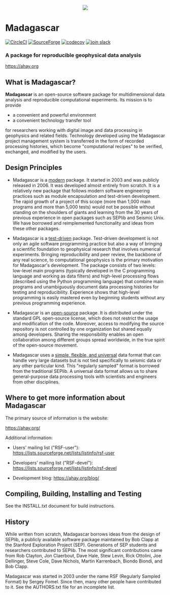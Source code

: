 <p align="center">
  <img src=https://ahay.org//wikilocal/style/Madagascar2.png>
</p>

Madagascar
==========
[![CircleCI](https://img.shields.io/circleci/project/github/ahay/src/master.svg?label=Circle%20CI)](https://circleci.com/gh/ahay/src)
[![SourceForge](https://img.shields.io/sourceforge/dt/rsf.svg)](https://sourceforge.net/projects/rsf/)
[![codecov](https://codecov.io/gh/ahay/src/branch/master/graph/badge.svg?token=sY69nxugpL)](https://codecov.io/gh/ahay/src)
[![join slack](https://img.shields.io/badge/slack-Madagascar-orange.svg?logo=slack )](https://join.slack.com/t/ahayorg/shared_invite/zt-hkyvgitg-M2E_TTgg6G1pL2664ax~QQ)

###  A package for reproducible geophysical data analysis

https://ahay.org

## What is Madagascar?

**Madagascar** is an open-source software package for multidimensional data analysis and reproducible computational experiments. Its mission is to provide

* a convenient and powerful environment
* a convenient technology transfer tool

for researchers working with digital image and data processing in geophysics and related fields. Technology developed using the Madagascar project management system is transferred in the form of recorded processing histories, which become "computational recipes" to be verified, exchanged, and modified by the users.

## Design Principles

* Madagascar is a <ins>modern</ins> package. It started in 2003 and was publicly released in 2006. It was developed almost entirely from scratch. It is a relatively new package that follows modern software engineering practices such as module encapsulation and test-driven development. The rapid growth of a project of this scope (more than 1,000 main programs and more than 5,000 tests) would not be possible without standing on the shoulders of giants and learning from the 30 years of previous experience in open packages such as SEPlib and Seismic Unix. We have borrowed and reimplemented functionality and ideas from these other packages.

* Madagascar is a <ins>test-driven</ins> package. Test-driven development is not only an agile software programming practice but also a way of bringing a scientific foundation to geophysical research that involves numerical experiments. Bringing reproducibility and peer review, the backbone of any real science, to computational geophysics is the primary motivation for Madagascar's development. The package consists of two levels: low-level main programs (typically developed in the C programming language and working as data filters) and high-level processing flows (described using the Python programming language) that combine main programs and unambiguously document data processing histories for testing and reproducibility. Experience shows that high-level programming is easily mastered even by beginning students without any previous programming experience.

* Madagascar is an <ins>open-source</ins> package. It is distributed under the standard GPL open-source license, which does not restrict the usage and modification of the code. Moreover, access to modifying the source repository is not controlled by one organization but shared equally among developers. Sharing the responsibility enables an open collaboration among different groups spread worldwide, in the true spirit of the open-source movement.

* Madagascar uses a <ins>simple, flexible, and universal</ins> data format that can handle very large datasets but is not tied specifically to seismic data or any other particular kind. This "regularly sampled" format is borrowed from the traditional SEPlib. A universal data format allows us to share general-purpose data processing tools with scientists and engineers from other disciplines.

## Where to get more information about Madagascar

The primary source of information is the website:

https://ahay.org/

Additional information:

* Users' mailing list ("RSF-user"): https://lists.sourceforge.net/lists/listinfo/rsf-user

* Developers' mailing list ("RSF-devel"): https://lists.sourceforge.net/lists/listinfo/rsf-devel

* Development blog: https://ahay.org/blog/

## Compiling, Building, Installing and Testing

See the INSTALL.txt document for build instructions.

## History

While written from scratch, Madagascar borrows ideas from the design of SEPlib, a publicly available software package maintained by Bob Clapp at the Stanford Exploration Project (SEP). Generations of SEP students and researchers contributed to SEPlib. The most significant contributions came from Rob Clayton, Jon Claerbout, Dave Hale, Stew Levin, Rick Ottolini, Joe Dellinger, Steve Cole, Dave Nichols, Martin Karrenbach, Biondo Biondi, and Bob Clapp.

Madagascar was started in 2003 under the name RSF (Regularly Sampled Format) by Sergey Fomel. Since then, many other people have contributed to it. See the AUTHORS.txt file for an incomplete list.
